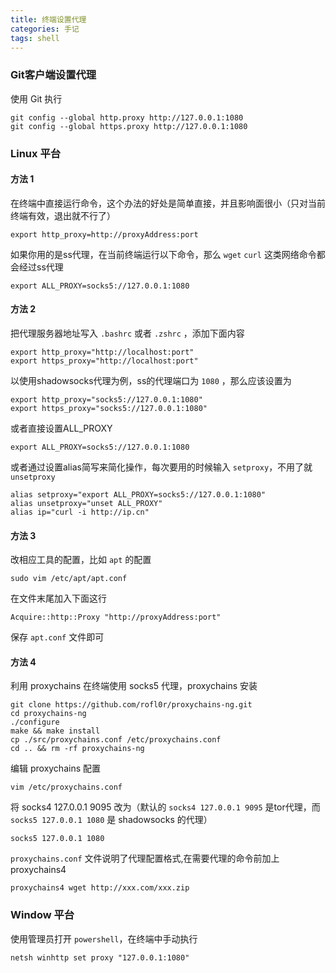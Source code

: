 ```yaml
---
title: 终端设置代理 
categories: 手记
tags: shell
---
```

### Git客户端设置代理

使用 Git 执行

```shell script
git config --global http.proxy http://127.0.0.1:1080
git config --global https.proxy http://127.0.0.1:1080
```

<!-- more -->

### Linux 平台

#### 方法 1

在终端中直接运行命令，这个办法的好处是简单直接，并且影响面很小（只对当前终端有效，退出就不行了）

```shell script
export http_proxy=http://proxyAddress:port
```

如果你用的是ss代理，在当前终端运行以下命令，那么 `wget` `curl` 这类网络命令都会经过ss代理

```shell script
export ALL_PROXY=socks5://127.0.0.1:1080
```

#### 方法 2

把代理服务器地址写入 `.bashrc` 或者 `.zshrc` ，添加下面内容

```shell script
export http_proxy="http://localhost:port"
export https_proxy="http://localhost:port"
```

以使用shadowsocks代理为例，ss的代理端口为 `1080` ，那么应该设置为

```shell script
export http_proxy="socks5://127.0.0.1:1080"
export https_proxy="socks5://127.0.0.1:1080"
```

或者直接设置ALL_PROXY

```shell script
export ALL_PROXY=socks5://127.0.0.1:1080
```

或者通过设置alias简写来简化操作，每次要用的时候输入 `setproxy`，不用了就 `unsetproxy`

```shell script
alias setproxy="export ALL_PROXY=socks5://127.0.0.1:1080"
alias unsetproxy="unset ALL_PROXY"
alias ip="curl -i http://ip.cn"
```

#### 方法 3

改相应工具的配置，比如 `apt` 的配置

```shell script
sudo vim /etc/apt/apt.conf
```

在文件末尾加入下面这行

```
Acquire::http::Proxy "http://proxyAddress:port"
```

保存 `apt.conf` 文件即可

#### 方法 4

利用 proxychains 在终端使用 socks5 代理，proxychains 安装

```shell script
git clone https://github.com/rofl0r/proxychains-ng.git
cd proxychains-ng
./configure
make && make install
cp ./src/proxychains.conf /etc/proxychains.conf
cd .. && rm -rf proxychains-ng
```

编辑 proxychains 配置

```shell script
vim /etc/proxychains.conf
```

将 socks4 127.0.0.1 9095 改为（默认的 `socks4 127.0.0.1 9095` 是tor代理，而 `socks5 127.0.0.1 1080` 是 shadowsocks 的代理）

```
socks5 127.0.0.1 1080
```

`proxychains.conf` 文件说明了代理配置格式,在需要代理的命令前加上 proxychains4

```
proxychains4 wget http://xxx.com/xxx.zip
```
### Window 平台

使用管理员打开 `powershell`，在终端中手动执行

```shell script
netsh winhttp set proxy "127.0.0.1:1080"
```
